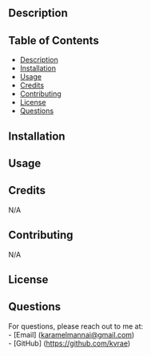 

  ## Description


  ## Table of Contents
  - [Description](#description)
  - [Installation](#installation)
  - [Usage](#usage)
  - [Credits](#credits)
  - [Contributing](#contributing)
  - [License](#license)
  - [Questions](#questions)

  ## Installation
 

  ## Usage

  ## Credits
  N/A

  ## Contributing
  N/A

  ## License


  ## Questions

  For questions, please reach out to me at: <br>
    - [Email] (karamelmannai@gmail.com) <br>
    - [GitHub] (https://github.com/kvrae)
